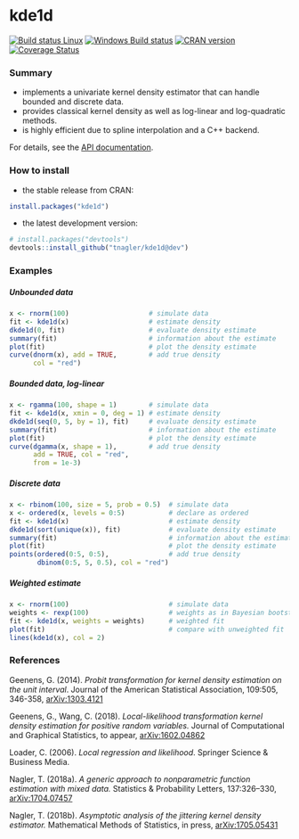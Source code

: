 # kde1d

[![Build status Linux](https://travis-ci.org/tnagler/kde1d.svg?branch=master)](https://travis-ci.org/tnagler/kde1d)
[![Windows Build status](http://ci.appveyor.com/api/projects/status/github/tnagler/kde1d?svg=true)](https://ci.appveyor.com/project/tnagler/kde1d)
[![CRAN version](http://www.r-pkg.org/badges/version/kde1d)](https://cran.r-project.org/package=kde1d) 
[![Coverage Status](https://img.shields.io/codecov/c/github/tnagler/kde1d/master.svg)](https://codecov.io/github/tnagler/kde1d?branch=master)


### Summary

- implements a univariate kernel density estimator that can handle
bounded and discrete data. 
- provides classical kernel density as well as log-linear and log-quadratic methods. 
- is highly efficient due to spline interpolation and a C++ backend.

For details, see the 
[API documentation](https://tnagler.github.io/kde1d/).

### How to install

- the stable release from CRAN:

``` r
install.packages("kde1d")
```

- the latest development version:

``` r
# install.packages("devtools")
devtools::install_github("tnagler/kde1d@dev")
```

### Examples

##### Unbounded data
``` r
x <- rnorm(100)                    # simulate data
fit <- kde1d(x)                    # estimate density
dkde1d(0, fit)                     # evaluate density estimate
summary(fit)                       # information about the estimate
plot(fit)                          # plot the density estimate
curve(dnorm(x), add = TRUE,        # add true density
      col = "red")
```

##### Bounded data, log-linear
``` r
x <- rgamma(100, shape = 1)        # simulate data
fit <- kde1d(x, xmin = 0, deg = 1) # estimate density
dkde1d(seq(0, 5, by = 1), fit)     # evaluate density estimate
summary(fit)                       # information about the estimate
plot(fit)                          # plot the density estimate
curve(dgamma(x, shape = 1),        # add true density
      add = TRUE, col = "red",
      from = 1e-3)
```

##### Discrete data
``` r
x <- rbinom(100, size = 5, prob = 0.5)  # simulate data
x <- ordered(x, levels = 0:5)           # declare as ordered
fit <- kde1d(x)                         # estimate density
dkde1d(sort(unique(x)), fit)            # evaluate density estimate
summary(fit)                            # information about the estimate
plot(fit)                               # plot the density estimate
points(ordered(0:5, 0:5),               # add true density
       dbinom(0:5, 5, 0.5), col = "red")
```

##### Weighted estimate
``` r
x <- rnorm(100)                         # simulate data
weights <- rexp(100)                    # weights as in Bayesian bootstrap
fit <- kde1d(x, weights = weights)      # weighted fit
plot(fit)                               # compare with unweighted fit
lines(kde1d(x), col = 2)
```

### References

Geenens, G. (2014). *Probit transformation for kernel density estimation on
the unit interval*. Journal of the American Statistical Association,
109:505, 346-358, [arXiv:1303.4121](https://arxiv.org/abs/1303.4121)

Geenens, G., Wang, C. (2018). *Local-likelihood transformation kernel
density estimation for positive random variables.* Journal of Computational
and Graphical Statistics, to appear,
[arXiv:1602.04862](https://arxiv.org/abs/1602.04862)

Loader, C. (2006). *Local regression and likelihood*. Springer Science & 
Business Media.

Nagler, T. (2018a). *A generic approach to nonparametric function
estimation with mixed data.* Statistics & Probability Letters, 137:326–330,
[arXiv:1704.07457](https://arxiv.org/abs/1704.07457)

Nagler, T. (2018b). *Asymptotic analysis of the jittering kernel density
estimator.* Mathematical Methods of Statistics, in press,
[arXiv:1705.05431](https://arxiv.org/abs/1705.05431)
